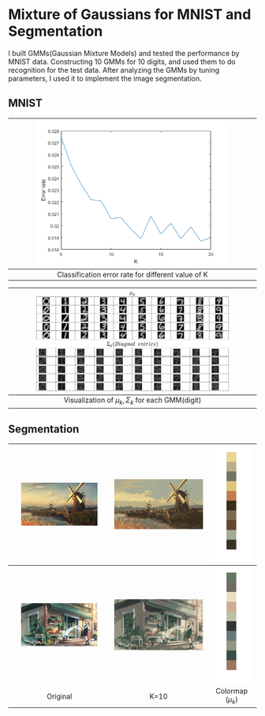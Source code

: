 # Mixture of Gaussians for MNIST and Segmentation
I built GMMs(Gaussian Mixture Models) and tested the performance by MNIST data. Constructing 10 GMMs for 10 digits, and used them to do recognition for the test data. After analyzing the GMMs by tuning parameters, I used it to implement the image segmentation.



## MNIST

|<img src="MNIST/E_k.png" width="80%">|
|:--------------------------------------------:|
|Classification error rate for different value of K|


|<img src="MNIST/mu_sigma.png" width="80%">|
|:--------------------------------------------:|
|Visualization of $\mu_k, \Sigma_k$ for each GMM(digit)|


## Segmentation

<img src="Segmentation/Data/221272.jpg" width="80%"/>|<img src="Segmentation/Data/221272.jpg_myGmm_k=10.png"/>|<img src="Segmentation/Data/CB_221272.png"/>
:----------------------------------------:|:----------------------------------------:|:----------------------------------------:
<img src="Segmentation/Data/test.jpg" width="80%"/>|<img src="Segmentation/Data/test.jpg_myGmm_k=10.png"/>|<img src="Segmentation/Data/CB_test.png"/>
Original|K=10|Colormap ($\mu_k$)
